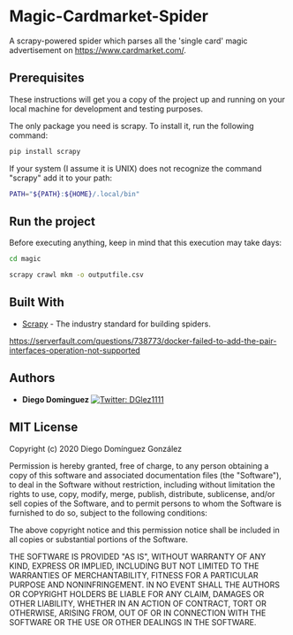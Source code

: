 # Magic-Cardmarket-Spider

A scrapy-powered spider which parses all the 'single card' magic advertisement on https://www.cardmarket.com/.

## Prerequisites

These instructions will get you a copy of the project up and running on your local machine for development and testing purposes.

The only package you need is scrapy. To install it, run the following command:

```bash
pip install scrapy
```

If your system (I assume it is UNIX) does not recognize the command "scrapy" add it to your path:

```bash
PATH="${PATH}:${HOME}/.local/bin"
```

## Run the project

Before executing anything, keep in mind that this execution may take days:

```bash
cd magic

scrapy crawl mkm -o outputfile.csv
```

## Built With

* [Scrapy](https://scrapy.org/) - The industry standard for building spiders.

https://serverfault.com/questions/738773/docker-failed-to-add-the-pair-interfaces-operation-not-supported

## Authors

* **Diego Dominguez**   <a href="https://twitter.com/DGlez1111" target="_blank">
    <img alt="Twitter: DGlez1111" src="https://img.shields.io/twitter/follow/DGlez1111.svg?style=social" />
  </a>

## MIT License

Copyright (c) 2020 Diego Domínguez González

Permission is hereby granted, free of charge, to any person obtaining a copy
of this software and associated documentation files (the "Software"), to deal
in the Software without restriction, including without limitation the rights
to use, copy, modify, merge, publish, distribute, sublicense, and/or sell
copies of the Software, and to permit persons to whom the Software is
furnished to do so, subject to the following conditions:

The above copyright notice and this permission notice shall be included in all
copies or substantial portions of the Software.

THE SOFTWARE IS PROVIDED "AS IS", WITHOUT WARRANTY OF ANY KIND, EXPRESS OR
IMPLIED, INCLUDING BUT NOT LIMITED TO THE WARRANTIES OF MERCHANTABILITY,
FITNESS FOR A PARTICULAR PURPOSE AND NONINFRINGEMENT. IN NO EVENT SHALL THE
AUTHORS OR COPYRIGHT HOLDERS BE LIABLE FOR ANY CLAIM, DAMAGES OR OTHER
LIABILITY, WHETHER IN AN ACTION OF CONTRACT, TORT OR OTHERWISE, ARISING FROM,
OUT OF OR IN CONNECTION WITH THE SOFTWARE OR THE USE OR OTHER DEALINGS IN THE
SOFTWARE.

